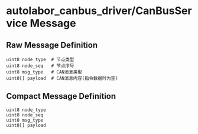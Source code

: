 # autolabor_canbus_driver/CanBusService Message
## Raw Message Definition
~~~
uint8 node_type  # 节点类型
uint8 node_seq   # 节点序号
uint8 msg_type   # CAN消息类型
uint8[] payload  # CAN消息内容(指令数据时为空)
~~~

## Compact Message Definition
~~~
uint8 node_type
uint8 node_seq
uint8 msg_type
uint8[] payload
~~~
